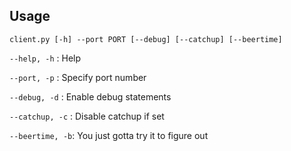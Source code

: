 ## Usage 

```
client.py [-h] --port PORT [--debug] [--catchup] [--beertime]
```

`--help, -h`    : Help

`--port, -p`    : Specify port number

`--debug, -d`   : Enable debug statements

`--catchup, -c` : Disable catchup if set

`--beertime, -b`: You just gotta try it to figure out
